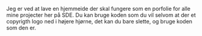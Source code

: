 Jeg er ved at lave en hjemmeide der skal fungere som en porfolie for alle mine projecter her på SDE.
Du kan bruge koden som du vil selvom at der et copyrigth logo ned i højere hjørne, det kan du bare slette, og bruge koden som den er.
